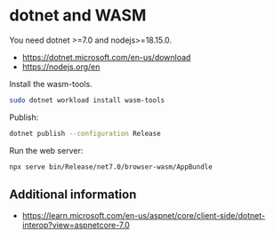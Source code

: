# dotnet and WASM

You need dotnet >=7.0 and nodejs>=18.15.0.

- <https://dotnet.microsoft.com/en-us/download>
- <https://nodejs.org/en>

Install the wasm-tools.

```bash
sudo dotnet workload install wasm-tools
```

Publish:

```bash
dotnet publish --configuration Release
```

Run the web server:

```bash
npx serve bin/Release/net7.0/browser-wasm/AppBundle
```

## Additional information

- <https://learn.microsoft.com/en-us/aspnet/core/client-side/dotnet-interop?view=aspnetcore-7.0>
